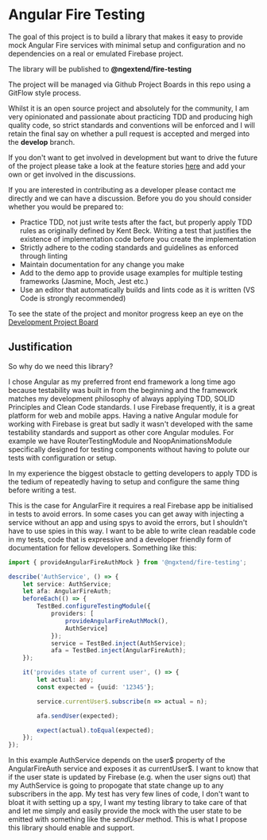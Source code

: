 # Angular Fire Testing

The goal of this project is to build a library that makes it easy to provide mock Angular Fire services with minimal setup and configuration and no dependencies on a real or emulated Firebase project.

The library will be published to **@ngextend/fire-testing**

The project will be managed via Github Project Boards in this repo using a GitFlow style process.

Whilst it is an open source project and absolutely for the community, I am very opinionated and passionate about practicing TDD and producing high quality code, so strict standards and conventions will be enforced and I will retain the final say on whether a pull request is accepted and merged into the **develop** branch.

If you don't want to get involved in development but want to drive the future of the project please take a look at the feature stories [here](https://github.com/ngxtend/fire-testing/issues) and add your own or get involved in the discussions.


If you are interested in contributing as a developer please contact me directly and we can have a discussion.  Before you do you should consider whether you would be prepared to:

* Practice TDD, not just write tests after the fact, but properly apply TDD rules as originally defined by Kent Beck.  Writing a test that justifies the existence of implementation code before you create the implementation
* Strictly adhere to the coding standards and guidelines as enforced through linting
* Maintain documentation for any change you make
* Add to the demo app to provide usage examples for multiple testing frameworks (Jasmine, Moch, Jest etc.)
* Use an editor that automatically builds and lints code as it is written (VS Code is strongly recommended)

To see the state of the project and monitor progress keep an eye on the [Development Project Board](https://github.com/ngxtend/fire-testing/projects/1)

## Justification
So why do we need this library?

I chose Angular as my preferred front end framework a long time ago because testability was built in from the beginning and the framework matches my development philosophy of always applying TDD, SOLID Principles and Clean Code standards.  I use Firebase frequently, it is a great platform for web and mobile apps.  Having a native Angular module for working with Firebase is great but sadly it wasn't developed with the same testability standards and support as other core Angular modules.  For example we have RouterTestingModule and NoopAnimationsModule specifically designed for testing components without having to polute our tests with configuration or setup.

In my experience the biggest obstacle to getting developers to apply TDD is the tedium of repeatedly having to setup and configure the same thing before writing a test.

This is the case for AngularFire it requires a real Firebase app be initialised in tests to avoid errors.  In some cases you can get away with injecting a service without an app and using spys to avoid the errors, but I shouldn't have to use spies in this way.  I want to be able to write clean readable code in my tests, code that is expressive and a developer friendly form of documentation for fellow developers.  Something like this:

```typescript
import { provideAngularFireAuthMock } from '@ngxtend/fire-testing';

describe('AuthService', () => {
    let service: AuthService;
    let afa: AngularFireAuth;
    beforeEach(() => {
        TestBed.configureTestingModule({
            providers: [
                provideAngularFireAuthMock(),
                AuthService]
            });
            service = TestBed.inject(AuthService);
            afa = TestBed.inject(AngularFireAuth);
    });

    it('provides state of current user', () => {
        let actual: any;
        const expected = {uuid: '12345'};

        service.currentUser$.subscribe(n => actual = n);

        afa.sendUser(expected);

        expect(actual).toEqual(expected);
    });
});
```

In this example AuthService depends on the user$ property of the AngularFireAuth service and exposes it as currentUser$.  I want to know that if the user state is updated by Firebase (e.g. when the user signs out) that my AuthService is going to propogate that state change up to any subscribers in the app.  My test has very few lines of code, I don't want to bloat it with setting up a spy, I want my testing library to take care of that and let me simply and easily provide the mock with the user state to be emitted with something like the *sendUser* method. This is what I propose this library should enable and support.